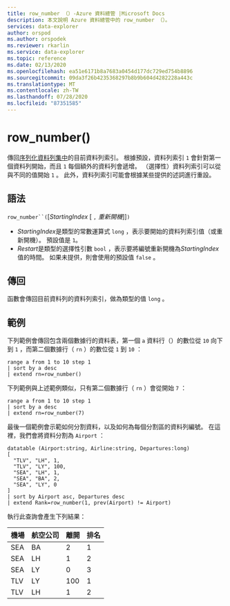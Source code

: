 ```yaml
---
title: row_number （）-Azure 資料總管 |Microsoft Docs
description: 本文說明 Azure 資料總管中的 row_number （）。
services: data-explorer
author: orspod
ms.author: orspodek
ms.reviewer: rkarlin
ms.service: data-explorer
ms.topic: reference
ms.date: 02/13/2020
ms.openlocfilehash: ea51e6171b8a7683a0454d177dc729ed754b8896
ms.sourcegitcommit: 09da3f26b4235368297b8b9b604d4282228a443c
ms.translationtype: MT
ms.contentlocale: zh-TW
ms.lasthandoff: 07/28/2020
ms.locfileid: "87351585"
---
```

# <a name="row_number"></a>row_number()

傳回[序列化資料列集中](./windowsfunctions.md#serialized-row-set)的目前資料列索引。
根據預設，資料列索引 `1` 會針對第一個資料列開始，而且 `1` 每個額外的資料列會遞增。
（選擇性）資料列索引可以從與不同的值開始 `1` 。
此外，資料列索引可能會根據某些提供的述詞進行重設。

## <a name="syntax"></a>語法

`row_number``(`[*StartingIndex* [ `,` *重新開機*]]`)`

* *StartingIndex*是類型的常數運算式 `long` ，表示要開始的資料列索引值（或重新開機）。 預設值是 `1`。
* *Restart*是類型的選擇性引數 `bool` ，表示要將編號重新開機為*StartingIndex*值的時間。 如果未提供，則會使用的預設值 `false` 。

## <a name="returns"></a>傳回

函數會傳回目前資料列的資料列索引，做為類型的值 `long` 。

## <a name="examples"></a>範例

下列範例會傳回包含兩個數據行的資料表，第一個 `a` 資料行（）的數位從 `10` 向下到 `1` ，而第二個數據行（ `rn` ）的數位從 `1` 到 `10` ：

```kusto
range a from 1 to 10 step 1
| sort by a desc
| extend rn=row_number()
```

下列範例與上述範例類似，只有第二個數據行（ `rn` ）會從開始 `7` ：

```kusto
range a from 1 to 10 step 1
| sort by a desc
| extend rn=row_number(7)
```

最後一個範例會示範如何分割資料，以及如何為每個分割區的資料列編號。 在這裡，我們會將資料分割為 `Airport` ：

```kusto
datatable (Airport:string, Airline:string, Departures:long)
[
  "TLV", "LH", 1,
  "TLV", "LY", 100,
  "SEA", "LH", 1,
  "SEA", "BA", 2,
  "SEA", "LY", 0
]
| sort by Airport asc, Departures desc
| extend Rank=row_number(1, prev(Airport) != Airport)
```

執行此查詢會產生下列結果：

機場  | 航空公司  | 離開  | 排名
---------|----------|-------------|------
SEA      | BA       | 2           | 1
SEA      | LH       | 1           | 2
SEA      | LY       | 0           | 3
TLV      | LY       | 100         | 1
TLV      | LH       | 1           | 2